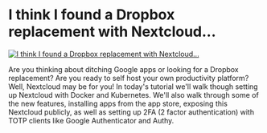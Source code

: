 # I think I found a Dropbox replacement with Nextcloud...


[![I think I found a Dropbox replacement with Nextcloud...](https://img.youtube.com/vi/nt__J9Yr8_w/0.jpg)](https://www.youtube.com/watch?v=nt__J9Yr8_w "I think I found a Dropbox replacement with Nextcloud...")


Are you thinking about ditching Google apps or looking for a Dropbox replacement?  Are you ready to self host your own productivity platform?  Well, Nextcloud may be for you!  In today's tutorial we'll walk though setting up Nextcloud with Docker and Kubernetes.  We'll also walk through some of the new features, installing apps from the app store, exposing this Nextcloud publicly, as well as setting up 2FA (2 factor authentication) with TOTP clients like Google Authenticator and Authy.
